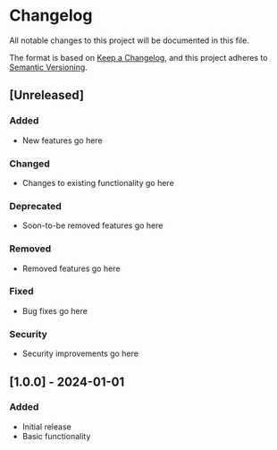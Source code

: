 # Changelog

All notable changes to this project will be documented in this file.

The format is based on [Keep a Changelog](https://keepachangelog.com/en/1.0.0/),
and this project adheres to [Semantic Versioning](https://semver.org/spec/v2.0.0.html).

## [Unreleased]

### Added
- New features go here

### Changed
- Changes to existing functionality go here

### Deprecated
- Soon-to-be removed features go here

### Removed
- Removed features go here

### Fixed
- Bug fixes go here

### Security
- Security improvements go here

## [1.0.0] - 2024-01-01

### Added
- Initial release
- Basic functionality 